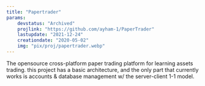 ```yaml
---
title: "Papertrader"
params:
    devstatus: "Archived"
    projlink: "https://github.com/ayham-1/PaperTrader"
    lastupdate: "2021-12-24"
    creationdate: "2020-05-02"
    img: "pix/proj/papertrader.webp"
---
```


The opensource cross-platform paper trading platform for learning assets trading. this project has a basic architecture, and the only part that currently works is accounts & database management w/ the server-client 1-1 model.
